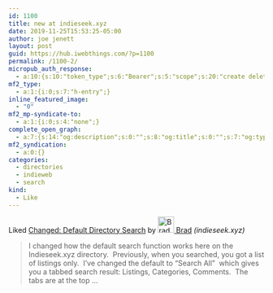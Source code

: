```yaml
---
id: 1100
title: new at indieseek.xyz
date: 2019-11-25T15:53:25-05:00
author: joe jenett
layout: post
guid: https://hub.iwebthings.com/?p=1100
permalink: /1100-2/
micropub_auth_response:
  - a:10:{s:10:"token_type";s:6:"Bearer";s:5:"scope";s:20:"create delete update";s:2:"me";s:27:"https://hub.iwebthings.com/";s:9:"issued_by";s:54:"https://hub.iwebthings.com/wp-json/indieauth/1.0/token";s:9:"client_id";s:20:"https://omnibear.com";s:11:"client_name";s:8:"Omnibear";s:11:"client_icon";s:29:"https://omnibear.com/logo.svg";s:9:"issued_at";i:1573575185;s:4:"user";i:1;s:13:"last_accessed";i:1574715011;}
mf2_type:
  - a:1:{i:0;s:7:"h-entry";}
inline_featured_image:
  - "0"
mf2_mp-syndicate-to:
  - a:1:{i:0;s:4:"none";}
complete_open_graph:
  - a:7:{s:14:"og:description";s:0:"";s:8:"og:title";s:0:"";s:7:"og:type";s:0:"";s:12:"twitter:card";s:7:"summary";s:15:"twitter:creator";s:0:"";s:19:"twitter:description";s:0:"";s:8:"og:image";s:0:"";}
mf2_syndication:
  - a:0:{}
categories:
  - directories
  - indieweb
  - search
kind:
  - Like
---
```

<span class="kind-display-text">Liked</span> <a href="https://indieseek.xyz/2019/11/25/changed-default-directory-search/" class="p-name u-url">Changed: Default Directory Search</a> by <a href="https://indieseek.xyz/" class="h-card p-author"><img class="u-photo" src="https://secure.gravatar.com/avatar/0ce8b2c406e423f114e39fd4d128c31d?s=40&amp;d=images/mm.jpg&amp;r=g" alt="Brad" width="32" height="32">  Brad</a> <em>(<span class="p-publication">indieseek.xyz</span>)</em>
<blockquote class="e-summary">I changed how the default search function works here on the Indieseek.xyz directory.&nbsp; Previously, when you searched, you got a list of listings only.&nbsp; I’ve changed the default to “Search All”&nbsp; which gives you a tabbed search result: Listings, Categories, Comments.&nbsp; The tabs are at the top ...</blockquote>